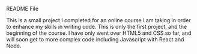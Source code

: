 README File

This is a small project I completed for an online course I am taking in order to enhance my skills in writing code. 
This is only the first project, and the beginning of the course.
I have only went over HTML5 and CSS so far, and will soon get to more complex code including Javascript with React and Node.
